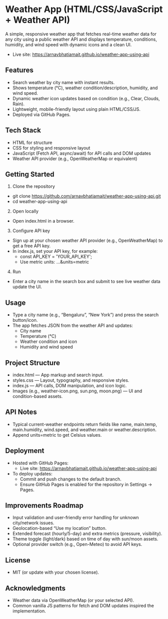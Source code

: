 # Weather App (HTML/CSS/JavaScript + Weather API)

A simple, responsive weather app that fetches real-time weather data for any city using a public weather API and displays temperature, conditions, humidity, and wind speed with dynamic icons and a clean UI.

- Live site: https://arnavbhatiamait.github.io/weather-app-using-api

## Features

- Search weather by city name with instant results.
- Shows temperature (°C), weather condition/description, humidity, and wind speed.
- Dynamic weather icon updates based on condition (e.g., Clear, Clouds, Rain).
- Lightweight, mobile-friendly layout using plain HTML/CSS/JS.
- Deployed via GitHub Pages.

## Tech Stack

- HTML for structure
- CSS for styling and responsive layout
- JavaScript (Fetch API, async/await) for API calls and DOM updates
- Weather API provider (e.g., OpenWeatherMap or equivalent)

## Getting Started

1) Clone the repository
- git clone https://github.com/arnavbhatiamait/weather-app-using-api.git
- cd weather-app-using-api

2) Open locally
- Open index.html in a browser.

3) Configure API key
- Sign up at your chosen weather API provider (e.g., OpenWeatherMap) to get a free API key.
- In index.js, set your API key, for example:
  - const API_KEY = 'YOUR_API_KEY';
  - Use metric units: ...&units=metric

4) Run
- Enter a city name in the search box and submit to see live weather data update the UI.

## Usage

- Type a city name (e.g., “Bengaluru”, “New York”) and press the search button/icon.
- The app fetches JSON from the weather API and updates:
  - City name
  - Temperature (°C)
  - Weather condition and icon
  - Humidity and wind speed

## Project Structure

- index.html — App markup and search input.
- styles.css — Layout, typography, and responsive styles.
- index.js — API calls, DOM manipulation, and icon logic.
- Images (e.g., weather-icon.png, sun.png, moon.png) — UI and condition-based assets.

## API Notes

- Typical current-weather endpoints return fields like name, main.temp, main.humidity, wind.speed, and weather.main or weather.description.
- Append units=metric to get Celsius values.

## Deployment

- Hosted with GitHub Pages:
  - Live site: https://arnavbhatiamait.github.io/weather-app-using-api
- To deploy updates:
  - Commit and push changes to the default branch.
  - Ensure GitHub Pages is enabled for the repository in Settings → Pages.

## Improvements Roadmap

- Input validation and user-friendly error handling for unknown city/network issues.
- Geolocation-based “Use my location” button.
- Extended forecast (hourly/5-day) and extra metrics (pressure, visibility).
- Theme toggle (light/dark) based on time of day with sun/moon assets.
- Optional provider switch (e.g., Open-Meteo) to avoid API keys.

## License

- MIT (or update with your chosen license).

## Acknowledgments

- Weather data via OpenWeatherMap (or your selected API).
- Common vanilla JS patterns for fetch and DOM updates inspired the implementation.
